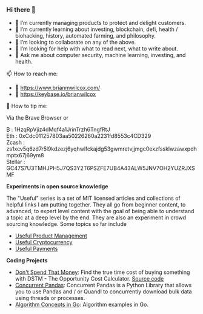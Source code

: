 ### Hi there 👋

- 🔭 I’m currently managing products to protect and delight customers. 
- 🌱 I’m currently learning about investing, blockchain, defi, health / biohacking, history, automated farming, and philosophy. 
- 👯 I’m looking to collaborate on any of the above. 
- 🤔 I’m looking for help with what to read next, what to write about. 
- 💬 Ask me about computer security, machine learning, investing, and health. 

📫 How to reach me: 
- 🔗 https://www.brianmwilcox.com/
- 🔗 https://keybase.io/brianwilcox

🎁 How to tip me: 

Via the Brave Browser or 

₿ : 1HzqRpVjiz4dMqf4a1JrinTrzh6TngfRtJ  
Eth : 0xCdc011257803aa50226260a2231fd8553c4CD329  
Zcash : zs1xcv5q6zd7r5l9kdzezj6yqhwlfckajdg53gwmretvjjmgc0exzfssklwzawxpdhmptx67j69ym8  
Stellar : GC47S7U3TMHJPH5J7QS3Y2T6PSZFE7UB4A43ALW5JNV7OH2YUZRJXSMF  

**Experiments in open source knowledge**  

The "Useful" series is a set of MIT licensed articles and collections of helpful links I am putting together. They all go from beginner content, to advanced, to expert level content with the goal of being able to understand a topic at a deep level by the end. They are also an experiment in crowd sourcing knowledge. Some topics so far include 
- [Useful Product Management](https://github.com/briwilcox/UsefulProductManagement)
- [Useful Cryptocurrency](https://github.com/briwilcox/UsefulCryptocurrency)
- [Useful Payments](https://github.com/briwilcox/UsefulPayments)

**Coding Projects**  

- [Don't Spend That Money](https://www.dontspendthatmoney.com/): Find the true time cost of buying something with DSTM - The Opportunity Cost Calculator. [Source code](https://github.com/briwilcox/dontspendthatmoney)  
- [Concurrent Pandas](https://github.com/briwilcox/Concurrent-Pandas): Concurrent Pandas is a Python Library that allows you to use Pandas and / or Quandl to concurrently download bulk data using threads or processes.  
- [Algorithm Concepts in Go](https://github.com/briwilcox/algos): Algorithm examples in Go. 

